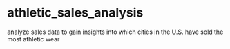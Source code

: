 # athletic_sales_analysis
analyze sales data to gain insights into which cities in the U.S. have sold the most athletic wear
